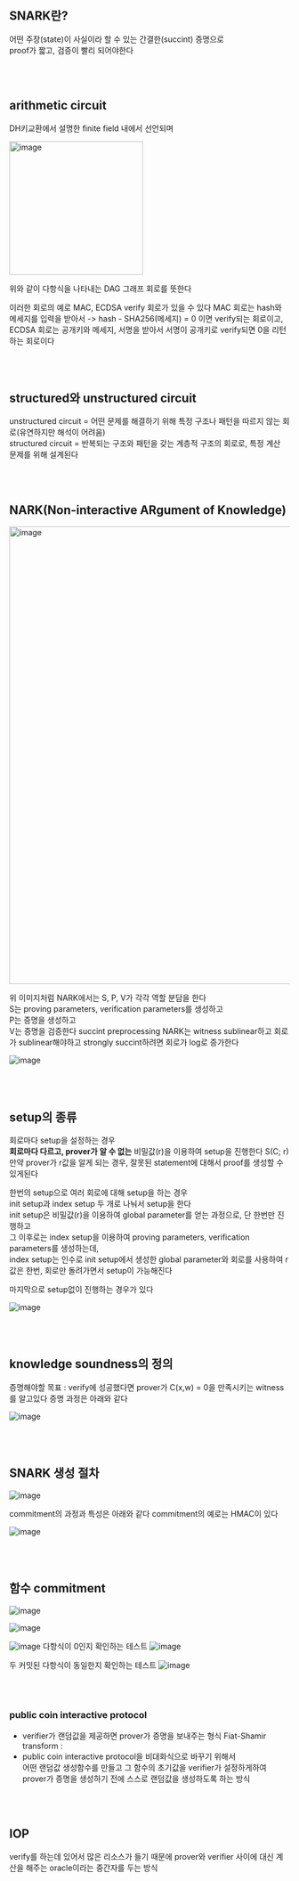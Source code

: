 ## SNARK란?
어떤 주장(state)이 사실이라 할 수 있는 간결한(succint) 증명으로<br/>
proof가 짧고, 검증이 빨리 되어야한다

<br/><br/>

## arithmetic circuit
DH키교환에서 설명한 finite field 내에서 선언되며

<img width="240" alt="image" src="https://github.com/dik654/Zero_knowledge/assets/33992354/39b41fe6-84e3-4beb-b75a-b81cbb432528">

위와 같이 다항식을 나타내는 DAG 그래프 회로를 뜻한다


이러한 회로의 예로 MAC, ECDSA verify 회로가 있을 수 있다
MAC 회로는 hash와 메세지를 입력을 받아서 -> hash - SHA256(메세지) = 0 이면 verify되는 회로이고, <br/>
ECDSA 회로는 공개키와 메세지, 서명을 받아서 서명이 공개키로 verify되면 0을 리턴하는 회로이다

<br/><br/>

## structured와 unstructured circuit
unstructured circuit = 어떤 문제를 해결하기 위해 특정 구조나 패턴을 따르지 않는 회로(유연하지만 해석이 어려움)<br/>
structured circuit = 반복되는 구조와 패턴을 갖는 계층적 구조의 회로로, 특정 계산 문제를 위해 설계된다 

<br/><br/>

## NARK(Non-interactive ARgument of Knowledge)
<img width="822" alt="image" src="https://github.com/dik654/Zero_knowledge/assets/33992354/f44b7e79-14cf-4e26-b6ce-174045da395c">

위 이미지처럼 NARK에서는 S, P, V가 각각 역할 분담을 한다<br/>
S는 proving parameters, verification parameters를 생성하고<br/>
P는 증명을 생성하고<br/> 
V는 증명을 검증한다
succint preprocessing NARK는 witness sublinear하고 회로가 sublinear해야하고
strongly succint하려면 회로가 log로 증가한다

![image](https://github.com/dik654/Zero_knowledge/assets/33992354/49609c85-8a77-469f-96c6-e490fe0f84f2)

<br/><br/>

## setup의 종류
회로마다 setup을 설정하는 경우 <br/>
**회로마다 다르고, prover가 알 수 없는** 비밀값(r)을 이용하여 setup을 진행한다 S(C; r)
만약 prover가 r값을 알게 되는 경우, 잘못된 statement에 대해서 proof를 생성할 수 있게된다

한번의 setup으로 여러 회로에 대해 setup을 하는 경우 <br/>
init setup과 index setup 두 개로 나눠서 setup을 한다<br/>
init setup은 비밀값(r)을 이용하여 global parameter를 얻는 과정으로, 단 한번만 진행하고<br/>
그 이후로는 index setup을 이용하여 proving parameters, verification parameters를 생성하는데,<br/>
index setup는 인수로 init setup에서 생성한 global parameter와 회로를 사용하여 r값은 한번, 회로만 돌려가면서 setup이 가능해진다<br/>

마지막으로 setup없이 진행하는 경우가 있다

![image](https://github.com/dik654/Zero_knowledge/assets/33992354/f9b677a5-1e77-4253-a828-352318f3555a)

<br/><br/>

## knowledge soundness의 정의
증명해야할 목표 : verify에 성공했다면 prover가 C(x,w) = 0을 만족시키는 witness를 알고있다
증명 과정은 아래와 같다

![image](https://github.com/dik654/Zero_knowledge/assets/33992354/46e23b43-c049-4dd7-84cd-87d480509dee)

<br/><br/>

## SNARK 생성 절차
![image](https://github.com/dik654/Zero_knowledge/assets/33992354/97d8192f-73a4-400e-9965-45de466b7f72)

commitment의 과정과 특성은 아래와 같다
commitment의 예로는 HMAC이 있다

![image](https://github.com/dik654/Zero_knowledge/assets/33992354/d68db58c-5207-4031-b6e0-63a52bf33eeb)

<br/><br/>

## 함수 commitment
![image](https://github.com/dik654/Zero_knowledge/assets/33992354/e86843ba-dc7d-4936-a9bb-d4056431f972)

![image](https://github.com/dik654/Zero_knowledge/assets/33992354/f9a469bc-f761-4839-8c31-80016137b489)

![image](https://github.com/dik654/Zero_knowledge/assets/33992354/1db1f3b2-9378-4d37-8726-e71152e13b50)
다항식이 0인지 확인하는 테스트
![image](https://github.com/dik654/Zero_knowledge/assets/33992354/2199e52e-cb3e-4440-b5fe-9697c488e116)

두 커밋된 다항식이 동일한지 확인하는 테스트
![image](https://github.com/dik654/Zero_knowledge/assets/33992354/b69e9cb3-5f01-4153-808a-7249e90b984c)

<br/><br/>

### public coin interactive protocol 
- verifier가 랜덤값을 제공하면 prover가 증명을 보내주는 형식
Fiat-Shamir transform :
- public coin interactive protocol을 비대화식으로 바꾸기 위해서<br/>
  어떤 랜덤값 생성함수를 만들고 그 함수의 초기값을 verifier가 설정하게하여<br/>
  prover가 증명을 생성하기 전에 스스로 랜덤값을 생성하도록 하는 방식

<br/><br/>

## IOP
verify를 하는데 있어서 많은 리소스가 들기 때문에 prover와 verifier 사이에 대신 계산을 해주는 oracle이라는 중간자를 두는 방식
